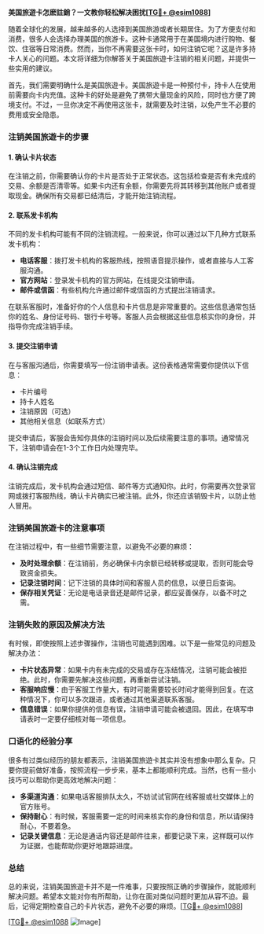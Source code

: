 **美国旅遊卡怎麽註銷？一文教你轻松解决困扰[[TG💪+ @esim1088](https://t.me/s/esim1088)]**

随着全球化的发展，越来越多的人选择到美国旅游或者长期居住。为了方便支付和消费，很多人会选择办理美国的旅游卡。这种卡通常用于在美国境内进行购物、餐饮、住宿等日常消费。然而，当你不再需要这张卡时，如何注销它呢？这是许多持卡人关心的问题。本文将详细为你解答关于美国旅遊卡注销的相关问题，并提供一些实用的建议。

首先，我们需要明确什么是美国旅遊卡。美国旅遊卡是一种预付卡，持卡人在使用前需要向卡内充值。这种卡的好处是避免了携带大量现金的风险，同时也方便了跨境支付。不过，一旦你决定不再使用这张卡，就需要及时注销，以免产生不必要的费用或安全隐患。

### 注销美国旅遊卡的步骤

#### 1. 确认卡片状态

在注销之前，你需要确认你的卡片是否处于正常状态。这包括检查是否有未完成的交易、余额是否清零等。如果卡内还有余额，你需要先将其转移到其他账户或者提取现金。确保所有交易都已结清后，才能开始注销流程。

#### 2. 联系发卡机构

不同的发卡机构可能有不同的注销流程。一般来说，你可以通过以下几种方式联系发卡机构：

- **电话客服**：拨打发卡机构的客服热线，按照语音提示操作，或者直接与人工客服沟通。
- **官方网站**：登录发卡机构的官方网站，在线提交注销申请。
- **邮件或信函**：有些机构允许通过邮件或信函的方式提出注销请求。

在联系客服时，准备好你的个人信息和卡片信息是非常重要的。这些信息通常包括你的姓名、身份证号码、银行卡号等。客服人员会根据这些信息核实你的身份，并指导你完成注销手续。

#### 3. 提交注销申请

在与客服沟通后，你需要填写一份注销申请表。这份表格通常需要你提供以下信息：

- 卡片编号
- 持卡人姓名
- 注销原因（可选）
- 其他相关信息（如联系方式）

提交申请后，客服会告知你具体的注销时间以及后续需要注意的事项。通常情况下，注销申请会在1-3个工作日内处理完毕。

#### 4. 确认注销完成

注销完成后，发卡机构会通过短信、邮件等方式通知你。此时，你需要再次登录官网或拨打客服热线，确认卡片确实已被注销。此外，你还应该销毁卡片，以防止他人冒用。

### 注销美国旅遊卡的注意事项

在注销过程中，有一些细节需要注意，以避免不必要的麻烦：

- **及时处理余额**：在注销前，务必确保卡内余额已经转移或提取，否则可能会导致资金损失。
- **记录注销时间**：记下注销的具体时间和客服人员的信息，以便日后查询。
- **保存相关凭证**：无论是电话录音还是邮件记录，都应妥善保存，以备不时之需。

### 注销失败的原因及解决方法

有时候，即使按照上述步骤操作，注销也可能遇到困难。以下是一些常见的问题及解决办法：

- **卡片状态异常**：如果卡内有未完成的交易或存在冻结情况，注销可能会被拒绝。此时，你需要先解决这些问题，再重新尝试注销。
- **客服响应慢**：由于客服工作量大，有时可能需要较长时间才能得到回复。在这种情况下，你可以多次跟进，或者通过其他渠道联系客服。
- **信息错误**：如果你提供的信息有误，注销申请可能会被退回。因此，在填写申请表时一定要仔细核对每一项信息。

### 口语化的经验分享

很多有过类似经历的朋友都表示，注销美国旅遊卡其实并没有想象中那么复杂。只要你提前做好准备，按照流程一步步来，基本上都能顺利完成。当然，也有一些小技巧可以帮助你更高效地解决问题：

- **多渠道沟通**：如果电话客服排队太久，不妨试试官网在线客服或社交媒体上的官方账号。
- **保持耐心**：有时候，客服需要一定的时间来核实你的身份和信息，所以请保持耐心，不要着急。
- **记录关键信息**：无论是通话内容还是邮件往来，都要记录下来，这样既可以作为证据，也能帮助你更好地跟踪进度。

### 总结

总的来说，注销美国旅遊卡并不是一件难事，只要按照正确的步骤操作，就能顺利解决问题。希望本文能对你有所帮助，让你在面对类似问题时更加从容不迫。最后，记得定期检查自己的卡片状态，避免不必要的麻烦。[[TG💪+ @esim1088](https://t.me/s/esim1088)]

[[TG💪+ @esim1088](https://t.me/s/esim1088) ![Image](https://i.postimg.cc/4NQfJmqS/Snipaste-2025-05-13-00-14-12.png)]